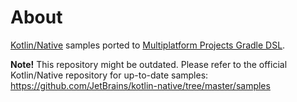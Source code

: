 # About

[Kotlin/Native](https://github.com/JetBrains/kotlin-native) samples ported to [Multiplatform Projects Gradle DSL](https://kotlinlang.org/docs/reference/building-mpp-with-gradle.html).

**Note!** This repository might be outdated. Please refer to the official Kotlin/Native repository for up-to-date samples: https://github.com/JetBrains/kotlin-native/tree/master/samples


